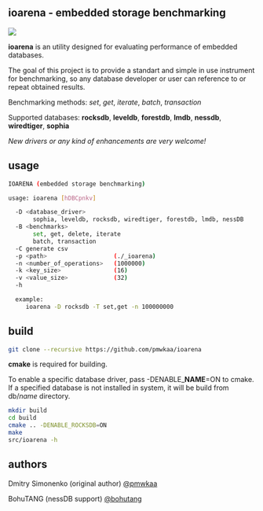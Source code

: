 
**ioarena** - embedded storage benchmarking
-------------------------------------------

<img src="https://travis-ci.org/pmwkaa/ioarena.svg?branch=master" />

**ioarena** is an utility designed for evaluating performance
of embedded databases.

The goal of this project is to provide a standart and simple
in use instrument for benchmarking, so any database developer or user
can reference to or repeat obtained results.

Benchmarking methods: *set*, *get*, *iterate*, *batch*, *transaction*

Supported databases: **rocksdb**, **leveldb**, **forestdb**, **lmdb**,
**nessdb**, **wiredtiger**, **sophia**

*New drivers or any kind of enhancements are very welcome!*

usage
-----

```sh
IOARENA (embedded storage benchmarking)

usage: ioarena [hDBCpnkv]

  -D <database_driver>
	   sophia, leveldb, rocksdb, wiredtiger, forestdb, lmdb, nessDB
  -B <benchmarks>
	   set, get, delete, iterate
	   batch, transaction
  -C generate csv                 
  -p <path>                   (./_ioarena)
  -n <number_of_operations>   (1000000)
  -k <key_size>               (16)
  -v <value_size>             (32)
  -h

  example:
	 ioarena -D rocksdb -T set,get -n 100000000
```

build
-----

```sh
git clone --recursive https://github.com/pmwkaa/ioarena
```

**cmake** is required for building.

To enable a specific database driver, pass -DENABLE\_**NAME**=ON to cmake.
If a specified database is not installed in system, it will be build from db/*name* directory.

```sh
mkdir build
cd build
cmake .. -DENABLE_ROCKSDB=ON
make
src/ioarena -h
```

authors
-------

Dmitry Simonenko (original author) [@pmwkaa](https://github.com/pmwkaa)

BohuTANG (nessDB support) [@bohutang](https://github.com/BohuTANG)

